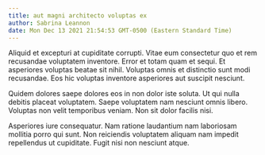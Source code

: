 ```yaml
---
title: aut magni architecto voluptas ex
author: Sabrina Leannon
date: Mon Dec 13 2021 21:54:53 GMT-0500 (Eastern Standard Time)
---
```

Aliquid et excepturi at cupiditate corrupti. Vitae eum consectetur quo et rem recusandae voluptatem inventore. Error et totam quam et sequi. Et asperiores voluptas beatae sit nihil. Voluptas omnis et distinctio sunt modi recusandae. Eos hic voluptas inventore asperiores aut suscipit nesciunt.

 Quidem dolores saepe dolores eos in non dolor iste soluta. Ut qui nulla debitis placeat voluptatem. Saepe voluptatem nam nesciunt omnis libero. Voluptas non velit temporibus veniam. Non sit dolor facilis nisi.

 Asperiores iure consequatur. Nam ratione laudantium nam laboriosam mollitia porro qui sunt. Non reiciendis voluptatem aliquam nam impedit repellendus ut cupiditate. Fugit nisi non nesciunt atque.